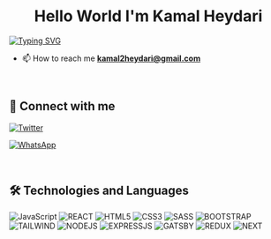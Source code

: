 <h1 align="center">Hello World I'm  Kamal Heydari</h1>

[![Typing SVG](https://readme-typing-svg.herokuapp.com?size=19&color=0F9DAE&background=FF2C0000&multiline=true&lines=Frontend+Developer)](https://git.io/typing-svg)

- 📫 How to reach me **kamal2heydari@gmail.com**

<br>

## 📠 Connect with me

<p align="left">
<a href="https://twitter.com/kamal3heydari" target="blank">

![Twitter](https://img.shields.io/badge/Twitter-1DA1F2?style=for-the-badge&logo=twitter&logoColor=white)
</a>

<a href="https://wa.me/+989394965621?text=Hello!" target="blank">

![WhatsApp](https://img.shields.io/badge/WhatsApp-25D366?style=for-the-badge&logo=WhatsApp&logoColor=white)
</a>

</p>

<br>

## 🛠 Technologies and Languages

<p align="left">

![JavaScript](https://img.shields.io/badge/JavaScript-323330?style=for-the-badge&logo=javascript&logoColor=F7DF1E)
![REACT](https://img.shields.io/badge/React-20232A?style=for-the-badge&logo=react&logoColor=61DAFB)
![HTML5](https://img.shields.io/badge/HTML5-E34F26?style=for-the-badge&logo=html5&logoColor=white)
![CSS3](https://img.shields.io/badge/CSS3-1572B6?style=for-the-badge&logo=css3&logoColor=white)
![SASS](https://img.shields.io/badge/sass-C45F92?style=for-the-badge&logo=sass&logoColor=white)
![BOOTSTRAP](https://img.shields.io/badge/bootstrap-8413EF?style=for-the-badge&logo=bootstrap&logoColor=white)
![TAILWIND](https://img.shields.io/badge/tailwindcss-0390AD?style=for-the-badge&logo=tailwindcss&logoColor=white)
![NODEJS](https://img.shields.io/badge/nodejs-85B933?style=for-the-badge&logo=node&logoColor=white)
![EXPRESSJS](https://img.shields.io/badge/expressjs-212121?style=for-the-badge&logo=express&logoColor=white)
![GATSBY](https://img.shields.io/badge/gatsby-47197A?style=for-the-badge&logo=gatsby&logoColor=white)
![REDUX](https://img.shields.io/badge/Redux-593D88?style=for-the-badge&logo=redux&logoColor=white)
![NEXT](https://img.shields.io/badge/next.js-000000?style=for-the-badge&logo=nextdotjs&logoColor=white)

</p>

<br>
